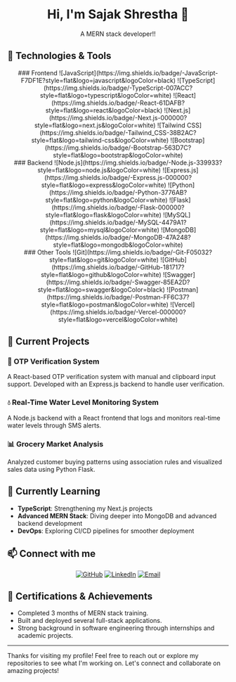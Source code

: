 <div align="center">

# Hi, I'm Sajak Shrestha 👋

A MERN stack developer!!
</div>

## 🔧 Technologies & Tools

<div align="center">
### Frontend
![JavaScript](https://img.shields.io/badge/-JavaScript-F7DF1E?style=flat&logo=javascript&logoColor=black)
![TypeScript](https://img.shields.io/badge/-TypeScript-007ACC?style=flat&logo=typescript&logoColor=white)
![React](https://img.shields.io/badge/-React-61DAFB?style=flat&logo=react&logoColor=black)
![Next.js](https://img.shields.io/badge/-Next.js-000000?style=flat&logo=next.js&logoColor=white)
![Tailwind CSS](https://img.shields.io/badge/-Tailwind_CSS-38B2AC?style=flat&logo=tailwind-css&logoColor=white)
![Bootstrap](https://img.shields.io/badge/-Bootstrap-563D7C?style=flat&logo=bootstrap&logoColor=white)
</div>

<div align="center">
### Backend
![Node.js](https://img.shields.io/badge/-Node.js-339933?style=flat&logo=node.js&logoColor=white)
![Express.js](https://img.shields.io/badge/-Express.js-000000?style=flat&logo=express&logoColor=white)
![Python](https://img.shields.io/badge/-Python-3776AB?style=flat&logo=python&logoColor=white)
![Flask](https://img.shields.io/badge/-Flask-000000?style=flat&logo=flask&logoColor=white)
![MySQL](https://img.shields.io/badge/-MySQL-4479A1?style=flat&logo=mysql&logoColor=white)
![MongoDB](https://img.shields.io/badge/-MongoDB-47A248?style=flat&logo=mongodb&logoColor=white)
</div>

<div align="center">
### Other Tools
![Git](https://img.shields.io/badge/-Git-F05032?style=flat&logo=git&logoColor=white)
![GitHub](https://img.shields.io/badge/-GitHub-181717?style=flat&logo=github&logoColor=white)
![Swagger](https://img.shields.io/badge/-Swagger-85EA2D?style=flat&logo=swagger&logoColor=black)
![Postman](https://img.shields.io/badge/-Postman-FF6C37?style=flat&logo=postman&logoColor=white)
![Vercel](https://img.shields.io/badge/-Vercel-000000?style=flat&logo=vercel&logoColor=white)
</div>

## 🚀 Current Projects

### 🔐 OTP Verification System
A React-based OTP verification system with manual and clipboard input support. Developed with an Express.js backend to handle user verification.

### 💧 Real-Time Water Level Monitoring System
A Node.js backend with a React frontend that logs and monitors real-time water levels through SMS alerts.

### 📊 Grocery Market Analysis
Analyzed customer buying patterns using association rules and visualized sales data using Python Flask.

## 🌱 Currently Learning
- **TypeScript**: Strengthening my Next.js projects
- **Advanced MERN Stack**: Diving deeper into MongoDB and advanced backend development
- **DevOps**: Exploring CI/CD pipelines for smoother deployment

## 📫 Connect with me
<div align="center">
  
[![GitHub](https://img.shields.io/badge/GitHub-181717?style=for-the-badge&logo=github&logoColor=white)](https://github.com/DesmondSanctity)
[![LinkedIn](https://img.shields.io/badge/LinkedIn-0077B5?style=for-the-badge&logo=linkedin&logoColor=white)](https://www.linkedin.com/in/sajak-shrestha/)
[![Email](https://img.shields.io/badge/Email-D14836?style=for-the-badge&logo=gmail&logoColor=white)](mailto:sajak.shrestha@example.com)

</div>


## 📜 Certifications & Achievements
- Completed 3 months of MERN stack training.
- Built and deployed several full-stack applications.
- Strong background in software engineering through internships and academic projects.

---

Thanks for visiting my profile! Feel free to reach out or explore my repositories to see what I'm working on. Let's connect and collaborate on amazing projects!
